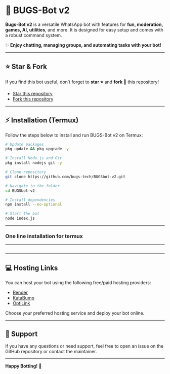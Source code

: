 # 🐞 BUGS-Bot v2

**Bugs-Bot v2** is a versatile WhatsApp bot with features for **fun, moderation, games, AI, utilities**, and more. It is designed for easy setup and comes with a robust command system.

✨ **Enjoy chatting, managing groups, and automating tasks with your bot!**

---

## ⭐ Star & Fork

If you find this bot useful, don’t forget to **star ⭐** and **fork 🍴** this repository!

* [Star this repository](https://github.com/bugs-tech/BUGSbot-v2)
* [Fork this repository](https://github.com/bugs-tech/BUGSbot-v2/fork)

---

## ⚡ Installation (Termux)

Follow the steps below to install and run BUGS-Bot v2 on Termux:

```bash
# Update packages
pkg update && pkg upgrade -y

# Install Node.js and Git
pkg install nodejs git -y

# Clone repository
git clone https://github.com/bugs-tech/BUGSbot-v2.git

# Navigate to the folder
cd BUGSbot-v2

# Install dependencies
npm install --no-optional

# Start the bot
node index.js
```

---
### One line installation for termux
---
```pkg update -y && pkg upgrade -y && pkg install -y nodejs git python make clang libvips && git clone https://github.com/bugs-tech/BUGSbot-v2.git && cd BUGSbot-v2 && npm install --build-from-source sharp && npm install && node index.js
```
---

## 💻 Hosting Links

You can host your bot using the following free/paid hosting providers:

* [Render](https://render.com)
* [KataBump](https://katabump.com)
* [OptiLink](https://optilink.io)

Choose your preferred hosting service and deploy your bot online.

---

## 📢 Support

If you have any questions or need support, feel free to open an issue on the GitHub repository or contact the maintainer.

---

**Happy Botting!** 🚀



